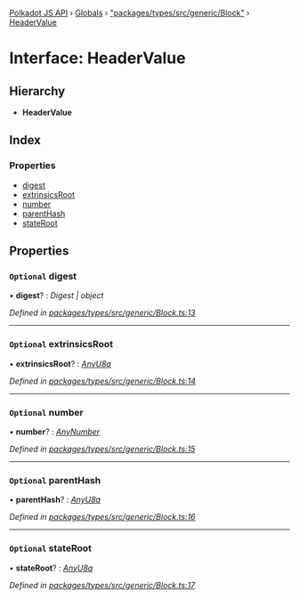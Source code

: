 [Polkadot JS API](../README.md) › [Globals](../globals.md) › ["packages/types/src/generic/Block"](../modules/_packages_types_src_generic_block_.md) › [HeaderValue](_packages_types_src_generic_block_.headervalue.md)

# Interface: HeaderValue

## Hierarchy

* **HeaderValue**

## Index

### Properties

* [digest](_packages_types_src_generic_block_.headervalue.md#optional-digest)
* [extrinsicsRoot](_packages_types_src_generic_block_.headervalue.md#optional-extrinsicsroot)
* [number](_packages_types_src_generic_block_.headervalue.md#optional-number)
* [parentHash](_packages_types_src_generic_block_.headervalue.md#optional-parenthash)
* [stateRoot](_packages_types_src_generic_block_.headervalue.md#optional-stateroot)

## Properties

### `Optional` digest

• **digest**? : *Digest | object*

*Defined in [packages/types/src/generic/Block.ts:13](https://github.com/polkadot-js/api/blob/9188e29dcc/packages/types/src/generic/Block.ts#L13)*

___

### `Optional` extrinsicsRoot

• **extrinsicsRoot**? : *[AnyU8a](../modules/_packages_types_src_types_helpers_.md#anyu8a)*

*Defined in [packages/types/src/generic/Block.ts:14](https://github.com/polkadot-js/api/blob/9188e29dcc/packages/types/src/generic/Block.ts#L14)*

___

### `Optional` number

• **number**? : *[AnyNumber](../modules/_packages_types_src_types_helpers_.md#anynumber)*

*Defined in [packages/types/src/generic/Block.ts:15](https://github.com/polkadot-js/api/blob/9188e29dcc/packages/types/src/generic/Block.ts#L15)*

___

### `Optional` parentHash

• **parentHash**? : *[AnyU8a](../modules/_packages_types_src_types_helpers_.md#anyu8a)*

*Defined in [packages/types/src/generic/Block.ts:16](https://github.com/polkadot-js/api/blob/9188e29dcc/packages/types/src/generic/Block.ts#L16)*

___

### `Optional` stateRoot

• **stateRoot**? : *[AnyU8a](../modules/_packages_types_src_types_helpers_.md#anyu8a)*

*Defined in [packages/types/src/generic/Block.ts:17](https://github.com/polkadot-js/api/blob/9188e29dcc/packages/types/src/generic/Block.ts#L17)*
